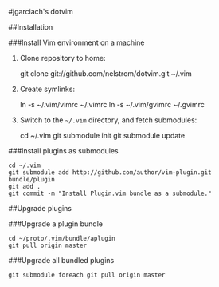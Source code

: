 #jgarciach's dotvim

##Installation

###Install Vim environment on a machine

1. Clone repository to home:

      git clone git://github.com/nelstrom/dotvim.git ~/.vim

2. Create symlinks:

      ln -s ~/.vim/vimrc ~/.vimrc
      ln -s ~/.vim/gvimrc ~/.gvimrc

3. Switch to the `~/.vim` directory, and fetch submodules:

      cd ~/.vim
      git submodule init
      git submodule update

###Install plugins as submodules

    cd ~/.vim
    git submodule add http://github.com/author/vim-plugin.git bundle/plugin
    git add .
    git commit -m "Install Plugin.vim bundle as a submodule."

##Upgrade plugins

###Upgrade a plugin bundle

    cd ~/proto/.vim/bundle/aplugin
    git pull origin master

###Upgrade all bundled plugins

    git submodule foreach git pull origin master
